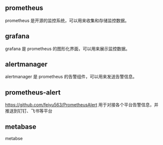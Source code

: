 ## prometheus

prometheus 是开源的监控系统，可以用来收集和存储监控数据。

## grafana

grafana 是 prometheus 的图形化界面，可以用来展示监控数据。

## alertmanager

alertmanager 是 prometheus 的告警组件，可以用来发送告警信息。

## prometheus-alert

<https://github.com/feiyu563/PrometheusAlert>
用于对接各个平台告警信息，并推送到钉钉、飞书等平台

## metabase

metabse

